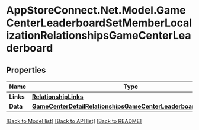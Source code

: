 # AppStoreConnect.Net.Model.GameCenterLeaderboardSetMemberLocalizationRelationshipsGameCenterLeaderboard

## Properties

Name | Type | Description | Notes
------------ | ------------- | ------------- | -------------
**Links** | [**RelationshipLinks**](RelationshipLinks.md) |  | [optional] 
**Data** | [**GameCenterDetailRelationshipsGameCenterLeaderboardsDataInner**](GameCenterDetailRelationshipsGameCenterLeaderboardsDataInner.md) |  | [optional] 

[[Back to Model list]](../README.md#documentation-for-models) [[Back to API list]](../README.md#documentation-for-api-endpoints) [[Back to README]](../README.md)

